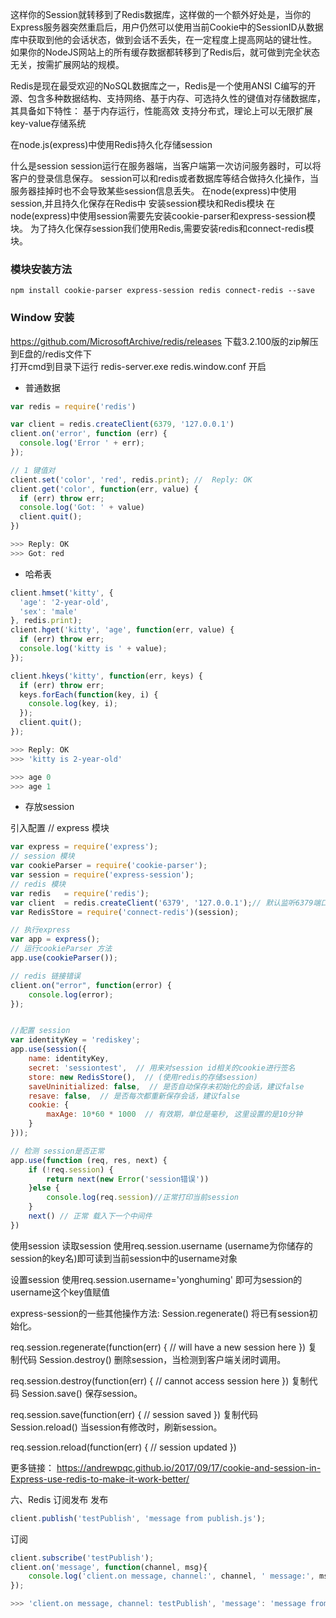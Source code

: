 这样你的Session就转移到了Redis数据库，这样做的一个额外好处是，当你的Express服务器突然重启后，用户仍然可以使用当前Cookie中的SessionID从数据库中获取到他的会话状态，做到会话不丢失，在一定程度上提高网站的键壮性。
如果你的NodeJS网站上的所有缓存数据都转移到了Redis后，就可做到完全状态无关，按需扩展网站的规模。

Redis是现在最受欢迎的NoSQL数据库之一，Redis是一个使用ANSI C编写的开源、包含多种数据结构、支持网络、基于内存、可选持久性的键值对存储数据库，其具备如下特性： 基于内存运行，性能高效 支持分布式，理论上可以无限扩展 key-value存储系统

在node.js(express)中使用Redis持久化存储session

什么是session
session运行在服务器端，当客户端第一次访问服务器时，可以将客户的登录信息保存。 session可以和redis或者数据库等结合做持久化操作，当服务器挂掉时也不会导致某些session信息丢失。
在node(express)中使用session,并且持久化保存在Redis中
安装session模块和Redis模块
在node(express)中使用session需要先安装cookie-parser和express-session模块。 为了持久化保存session我们使用Redis,需要安装redis和connect-redis模块。

### 模块安装方法
```
npm install cookie-parser express-session redis connect-redis --save
```

### Window 安装 
https://github.com/MicrosoftArchive/redis/releases
下载3.2.100版的zip解压到E盘的/redis文件下  
打开cmd到目录下运行 redis-server.exe redis.window.conf 开启

- 普通数据
```js
var redis = require('redis')

var client = redis.createClient(6379, '127.0.0.1')
client.on('error', function (err) {
  console.log('Error ' + err);
});

// 1 键值对
client.set('color', 'red', redis.print); //  Reply: OK
client.get('color', function(err, value) {
  if (err) throw err;
  console.log('Got: ' + value)
  client.quit();
})

>>> Reply: OK
>>> Got: red
```

- 哈希表
```js
client.hmset('kitty', {
  'age': '2-year-old',
  'sex': 'male'
}, redis.print); 
client.hget('kitty', 'age', function(err, value) {
  if (err) throw err;
  console.log('kitty is ' + value);
});

client.hkeys('kitty', function(err, keys) {
  if (err) throw err;
  keys.forEach(function(key, i) {
    console.log(key, i);
  });
  client.quit();
});

>>> Reply: OK
>>> 'kitty is 2-year-old'

>>> age 0
>>> age 1
```

- 存放session

引入配置
// express 模块
```js
var express = require('express');
// session 模块
var cookieParser = require('cookie-parser');
var session = require('express-session');
// redis 模块
var redis   = require('redis');
var client  = redis.createClient('6379', '127.0.0.1');// 默认监听6379端口,'127.0.0.1'为你本地ip(默认不需要修改)
var RedisStore = require('connect-redis')(session);

// 执行express
var app = express();
// 运行cookieParser 方法
app.use(cookieParser());

// redis 链接错误
client.on("error", function(error) {
    console.log(error);
});


//配置 session
var identityKey = 'rediskey';
app.use(session({
    name: identityKey,
    secret: 'sessiontest',  // 用来对session id相关的cookie进行签名
    store: new RedisStore(),  // (使用redis的存储session)
    saveUninitialized: false,  // 是否自动保存未初始化的会话，建议false
    resave: false,  // 是否每次都重新保存会话，建议false
    cookie: {
        maxAge: 10*60 * 1000  // 有效期，单位是毫秒, 这里设置的是10分钟
    }
}));

// 检测 session是否正常
app.use(function (req, res, next) {
    if (!req.session) {
        return next(new Error('session错误'))
    }else {
        console.log(req.session)//正常打印当前session
    }
    next() // 正常 载入下一个中间件
})
```

使用session
读取session
使用req.session.username (username为你储存的session的key名)即可读到当前session中的username对象

设置session
使用req.session.username='yonghuming' 即可为session的username这个key值赋值

express-session的一些其他操作方法:
Session.regenerate() 将已有session初始化。

req.session.regenerate(function(err) {
  // will have a new session here
})
复制代码
Session.destroy() 删除session，当检测到客户端关闭时调用。

req.session.destroy(function(err) {
  // cannot access session here
})
复制代码
Session.save() 保存session。

req.session.save(function(err) {
  // session saved
})
复制代码
Session.reload() 当session有修改时，刷新session。

req.session.reload(function(err) {
  // session updated
})


更多链接：
https://andrewpqc.github.io/2017/09/17/cookie-and-session-in-Express-use-redis-to-make-it-work-better/




六、Redis 订阅发布
发布
```js
client.publish('testPublish', 'message from publish.js');
```
订阅
```js
client.subscribe('testPublish'); 
client.on('message', function(channel, msg){
    console.log('client.on message, channel:', channel, ' message:', msg);
});

>>> 'client.on message, channel: testPublish', 'message': 'message from publish.js'
```
